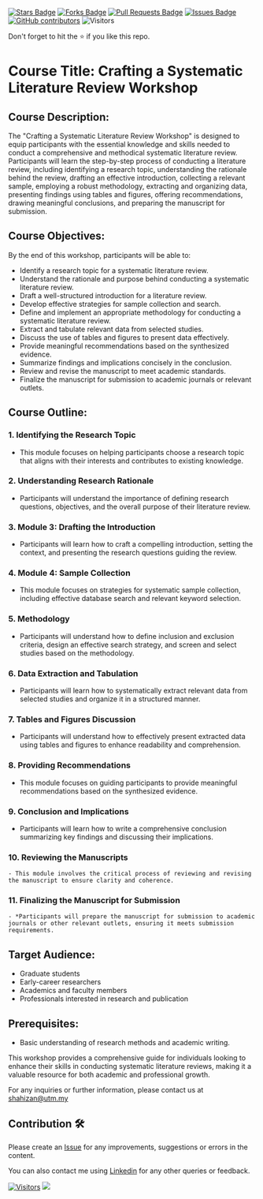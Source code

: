 <a href="https://github.com/drshahizan/courses/stargazers"><img src="https://img.shields.io/github/stars/drshahizan/courses" alt="Stars Badge"/></a>
<a href="https://github.com/drshahizan/courses/network/members"><img src="https://img.shields.io/github/forks/drshahizan/courses" alt="Forks Badge"/></a>
<a href="https://github.com/drshahizan/courses/pulls"><img src="https://img.shields.io/github/issues-pr/drshahizan/courses" alt="Pull Requests Badge"/></a>
<a href="https://github.com/drshahizan/courses/issues"><img src="https://img.shields.io/github/issues/drshahizan/courses" alt="Issues Badge"/></a>
<a href="https://github.com/drshahizan/courses/graphs/contributors"><img alt="GitHub contributors" src="https://img.shields.io/github/contributors/drshahizan/courses?color=2b9348"></a>
![Visitors](https://api.visitorbadge.io/api/visitors?path=https%3A%2F%2Fgithub.com%2Fdrshahizan%2Fcourses&labelColor=%23d9e3f0&countColor=%23697689&style=flat)

Don't forget to hit the :star: if you like this repo.

# Course Title: Crafting a Systematic Literature Review Workshop

## Course Description:
The "Crafting a Systematic Literature Review Workshop" is designed to equip participants with the essential knowledge and skills needed to conduct a comprehensive and methodical systematic literature review. Participants will learn the step-by-step process of conducting a literature review, including identifying a research topic, understanding the rationale behind the review, drafting an effective introduction, collecting a relevant sample, employing a robust methodology, extracting and organizing data, presenting findings using tables and figures, offering recommendations, drawing meaningful conclusions, and preparing the manuscript for submission.

## Course Objectives:
By the end of this workshop, participants will be able to:
- Identify a research topic for a systematic literature review.
- Understand the rationale and purpose behind conducting a systematic literature review.
- Draft a well-structured introduction for a literature review.
- Develop effective strategies for sample collection and search.
- Define and implement an appropriate methodology for conducting a systematic literature review.
- Extract and tabulate relevant data from selected studies.
- Discuss the use of tables and figures to present data effectively.
- Provide meaningful recommendations based on the synthesized evidence.
- Summarize findings and implications concisely in the conclusion.
- Review and revise the manuscript to meet academic standards.
- Finalize the manuscript for submission to academic journals or relevant outlets.

## Course Outline:
### 1. Identifying the Research Topic
   - This module focuses on helping participants choose a research topic that aligns with their interests and contributes to existing knowledge.
  
### 2. Understanding Research Rationale 
   -  Participants will understand the importance of defining research questions, objectives, and the overall purpose of their literature review.
  
### 3. Module 3: Drafting the Introduction
   - Participants will learn how to craft a compelling introduction, setting the context, and presenting the research questions guiding the review.
  
### 4. Module 4: Sample Collection
   - This module focuses on strategies for systematic sample collection, including effective database search and relevant keyword selection.
  
### 5. Methodology
   - Participants will understand how to define inclusion and exclusion criteria, design an effective search strategy, and screen and select studies based on the methodology.
  
### 6. Data Extraction and Tabulation
   - Participants will learn how to systematically extract relevant data from selected studies and organize it in a structured manner.
  
### 7. Tables and Figures Discussion
   - Participants will understand how to effectively present extracted data using tables and figures to enhance readability and comprehension.
  
### 8. Providing Recommendations
   - This module focuses on guiding participants to provide meaningful recommendations based on the synthesized evidence.
  
### 9. Conclusion and Implications
   - Participants will learn how to write a comprehensive conclusion summarizing key findings and discussing their implications.
  
### 10. Reviewing the Manuscripts
    - This module involves the critical process of reviewing and revising the manuscript to ensure clarity and coherence.
  
### 11. Finalizing the Manuscript for Submission
    - *Participants will prepare the manuscript for submission to academic journals or other relevant outlets, ensuring it meets submission requirements.

## Target Audience:
- Graduate students
- Early-career researchers
- Academics and faculty members
- Professionals interested in research and publication

## Prerequisites:
- Basic understanding of research methods and academic writing.

This workshop provides a comprehensive guide for individuals looking to enhance their skills in conducting systematic literature reviews, making it a valuable resource for both academic and professional growth.

For any inquiries or further information, please contact us at shahizan@utm.my

## Contribution 🛠️
Please create an [Issue](https://github.com/drshahizan/courses/issues) for any improvements, suggestions or errors in the content.

You can also contact me using [Linkedin](https://www.linkedin.com/in/drshahizan/) for any other queries or feedback.

[![Visitors](https://api.visitorbadge.io/api/visitors?path=https%3A%2F%2Fgithub.com%2Fdrshahizan&labelColor=%23697689&countColor=%23555555&style=plastic)](https://visitorbadge.io/status?path=https%3A%2F%2Fgithub.com%2Fdrshahizan)
![](https://hit.yhype.me/github/profile?user_id=81284918)

